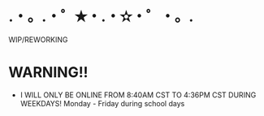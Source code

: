 # .・。.・゜✭・.・✫・゜・。.

 WIP/REWORKING
 
# WARNING!!

- I WILL ONLY BE ONLINE FROM 8:40AM CST TO 4:36PM CST DURING WEEKDAYS! Monday - Friday during school days

